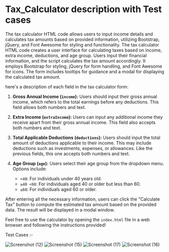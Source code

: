 # Tax_Calculator description with Test cases

The tax calculator HTML code allows users to input income details and calculates tax amounts based on provided information, utilizing Bootstrap, jQuery, and Font Awesome for styling and functionality.
The tax calculator HTML code creates a user interface for calculating taxes based on income, extra income, deductions, and age group. Users input their financial information, and the script calculates the tax amount accordingly. It employs Bootstrap for styling, jQuery for form handling, and Font Awesome for icons. The form includes tooltips for guidance and a modal for displaying the calculated tax amount.

here's a description of each field in the tax calculator form:

1. **Gross Annual Income (`income`):** Users should input their gross annual income, which refers to the total earnings before any deductions. This field allows both numbers and text.

2. **Extra Income (`extraIncome`):** Users can input any additional income they receive apart from their gross annual income. This field also accepts both numbers and text.

3. **Total Applicable Deductions (`deductions`):** Users should input the total amount of deductions applicable to their income. This may include deductions such as investments, expenses, or allowances. Like the previous fields, this one accepts both numbers and text.

4. **Age Group (`age`):** Users select their age group from the dropdown menu. Options include:
   - `<40`: For individuals under 40 years old.
   - `≥40 <60`: For individuals aged 40 or older but less than 60.
   - `≥60`: For individuals aged 60 or older.

After entering all the necessary information, users can click the "Calculate Tax" button to compute the estimated tax amount based on the provided data. The result will be displayed in a modal window.

Feel free to use the calculator by opening the `index.html` file in a web browser and following the instructions provided! 


Test Cases :-

![Screenshot (12)](https://github.com/Darshan-1907/Tax_Calculator/assets/110981147/a6fadefa-28d9-4274-ad50-b8b6c1134115)
![Screenshot (15)](https://github.com/Darshan-1907/Tax_Calculator/assets/110981147/3cfdd56a-3a76-4e05-94a3-abcfc551771c)
![Screenshot (17)](https://github.com/Darshan-1907/Tax_Calculator/assets/110981147/9ab515f4-a1f2-4628-a036-50afcbe9107a)
![Screenshot (16)](https://github.com/Darshan-1907/Tax_Calculator/assets/110981147/ebfa943e-17d8-47f6-a44f-aef91cd5b2a7)




